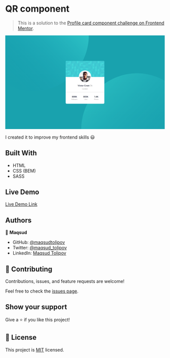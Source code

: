 # QR component

> This is a solution to the [Profile card component challenge on Frontend Mentor](https://www.frontendmentor.io/challenges/profile-card-component-cfArpWshJ).

![screenshot](./images/screenshot.png)

I created it to improve my frontend skills 😃

## Built With

- HTML
- CSS (BEM)
- SASS

## Live Demo

[Live Demo Link](https://qr-component-masud.netlify.app/)

## Authors

👤 **Maqsud**

- GitHub: [@maqsudtolipov](https://github.com/maqsudtolipov)
- Twitter: [@maqsud_tolipov](https://twitter.com/maqsud_tolipov)
- LinkedIn: [Maqsud Tolipov](https://linkedin.com/in/maqsud-tolipov)

## 🤝 Contributing

Contributions, issues, and feature requests are welcome!

Feel free to check the [issues page](../../issues/).

## Show your support

Give a ⭐️ if you like this project!

## 📝 License

This project is [MIT](./MIT.md) licensed.

